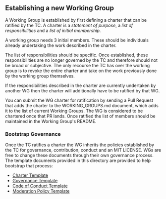 ## Establishing a new Working Group

A Working Group is established by first defining a charter that can be
ratified by the TC. A charter is a *statement of purpose*, a
*list of responsibilities* and a *list of initial membership*.

A working group needs 3 initial members. These should be individuals
already undertaking the work described in the charter.

The list of responsibilities should be specific. Once established, these
responsibilities are no longer governed by the TC and therefore should
not be broad or subjective. The only recourse the TC has over the working
group is to revoke the entire charter and take on the work previously
done by the working group themselves.

If the responsibilities described in the charter are currently
undertaken by another WG then the charter will additionally have to be
ratified by that WG.

You can submit the WG charter for ratification by sending
a Pull Request that adds the charter to the WORKING_GROUPS.md document,
which adds it to the list of current Working Groups. The WG is considered
to be chartered once that PR lands. Once ratified the list of members should be
maintained in the Working Group's README.

### Bootstrap Governance

Once the TC ratifies a charter the WG inherits the policies established by the
TC for governance, contribution, conduct and an MIT LICENSE. WGs are free to
change these documents through their own governance process. The template
documents provided in this directory are provided to help bootstrap that
process:

* [Charter Template][]
* [Governance Template][]
* [Code of Conduct Template][]
* [Moderation Policy Template][]

[Charter Template]: Charter.md
[Governance Template]: Governance.md
[Code of Conduct Template]: CODE_OF_CONDUCT.md
[Moderation Policy Template]: ModerationPolicy.md
